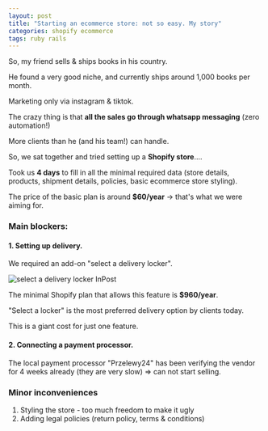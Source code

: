 ```yaml
---
layout: post
title: "Starting an ecommerce store: not so easy. My story"
categories: shopify ecommerce
tags: ruby rails
---
```


So, my friend sells & ships books in his country.

He found a very good niche, and currently ships around 1,000 books per month.

Marketing only via instagram & tiktok.

The crazy thing is that **all the sales go through whatsapp messaging** (zero automation!) 

More clients than he (and his team!) can handle.

So, we sat together and tried setting up a **Shopify store**....

Took us **4 days** to fill in all the minimal required data (store details, products, shipment details, policies, basic ecommerce store styling).

The price of the basic plan is around **$60/year** -> that's what we were aiming for.

### Main blockers:

#### 1. Setting up delivery.

We required an add-on "select a delivery locker".

![select a delivery locker InPost](/assets/images/inpost.png)

The minimal Shopify plan that allows this feature is **$960/year**.

"Select a locker" is the most preferred delivery option by clients today.

This is a giant cost for just one feature.

#### 2. Connecting a payment processor.

The local payment processor "Przelewy24" has been verifying the vendor for 4 weeks already (they are very slow) => can not start selling.

### Minor inconveniences

1. Styling the store - too much freedom to make it ugly
2. Adding legal policies (return policy, terms & conditions)
